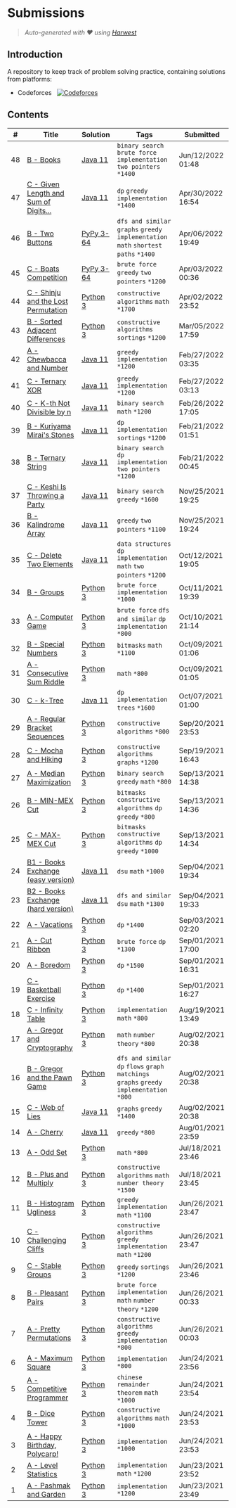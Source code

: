 Submissions
======================
> *Auto-generated with ❤ using [Harwest](https://github.com/nileshsah/harwest-tool)*

## Introduction

A repository to keep track of problem solving practice, containing solutions from platforms:
* Codeforces &nbsp; [![Codeforces](https://run.kaist.ac.kr/badges/codeforces/shubham_409.svg)](https://codeforces.com/profile/shubham_409)


## Contents

| # | Title | Solution | Tags | Submitted |
|---| ----- | -------- | ---- | --------- |
48 | [B - Books](https://codeforces.com/contest/279/problem/B) | [Java 11](./codeforces/279/B.java) | `binary search` `brute force` `implementation` `two pointers` `*1400` | Jun/12/2022 01:48 | 
47 | [C - Given Length and Sum of Digits...](https://codeforces.com/contest/489/problem/C) | [Java 11](./codeforces/489/C.java) | `dp` `greedy` `implementation` `*1400` | Apr/30/2022 16:54 | 
46 | [B - Two Buttons](https://codeforces.com/contest/520/problem/B) | [PyPy 3-64](./codeforces/520/B.py) | `dfs and similar` `graphs` `greedy` `implementation` `math` `shortest paths` `*1400` | Apr/06/2022 19:49 | 
45 | [C - Boats Competition](https://codeforces.com/contest/1399/problem/C) | [PyPy 3-64](./codeforces/1399/C.py) | `brute force` `greedy` `two pointers` `*1200` | Apr/03/2022 00:36 | 
44 | [C - Shinju and the Lost Permutation](https://codeforces.com/contest/1658/problem/C) | [Python 3](./codeforces/1658/C.py) | `constructive algorithms` `math` `*1700` | Apr/02/2022 23:52 | 
43 | [B - Sorted Adjacent Differences](https://codeforces.com/contest/1339/problem/B) | [Python 3](./codeforces/1339/B.py) | `constructive algorithms` `sortings` `*1200` | Mar/05/2022 17:59 | 
42 | [A - Chewbaсca and Number](https://codeforces.com/contest/514/problem/A) | [Java 11](./codeforces/514/A.java) | `greedy` `implementation` `*1200` | Feb/27/2022 03:35 | 
41 | [C - Ternary XOR](https://codeforces.com/contest/1328/problem/C) | [Java 11](./codeforces/1328/C.java) | `greedy` `implementation` `*1200` | Feb/27/2022 03:13 | 
40 | [C - K-th Not Divisible by n](https://codeforces.com/contest/1352/problem/C) | [Java 11](./codeforces/1352/C.java) | `binary search` `math` `*1200` | Feb/26/2022 17:05 | 
39 | [B - Kuriyama Mirai's Stones](https://codeforces.com/contest/433/problem/B) | [Java 11](./codeforces/433/B.java) | `dp` `implementation` `sortings` `*1200` | Feb/21/2022 01:51 | 
38 | [B - Ternary String](https://codeforces.com/contest/1354/problem/B) | [Java 11](./codeforces/1354/B.java) | `binary search` `dp` `implementation` `two pointers` `*1200` | Feb/21/2022 00:45 | 
37 | [C - Keshi Is Throwing a Party](https://codeforces.com/contest/1610/problem/C) | [Java 11](./codeforces/1610/C.java) | `binary search` `greedy` `*1600` | Nov/25/2021 19:25 | 
36 | [B - Kalindrome Array](https://codeforces.com/contest/1610/problem/B) | [Java 11](./codeforces/1610/B.java) | `greedy` `two pointers` `*1100` | Nov/25/2021 19:24 | 
35 | [C - Delete Two Elements](https://codeforces.com/contest/1598/problem/C) | [Java 11](./codeforces/1598/C.java) | `data structures` `dp` `implementation` `math` `two pointers` `*1200` | Oct/12/2021 19:05 | 
34 | [B - Groups](https://codeforces.com/contest/1598/problem/B) | [Python 3](./codeforces/1598/B.py) | `brute force` `implementation` `*1000` | Oct/11/2021 19:39 | 
33 | [A - Computer Game](https://codeforces.com/contest/1598/problem/A) | [Python 3](./codeforces/1598/A.py) | `brute force` `dfs and similar` `dp` `implementation` `*800` | Oct/10/2021 21:14 | 
32 | [B - Special Numbers](https://codeforces.com/contest/1594/problem/B) | [Python 3](./codeforces/1594/B.py) | `bitmasks` `math` `*1100` | Oct/09/2021 01:06 | 
31 | [A - Consecutive Sum Riddle](https://codeforces.com/contest/1594/problem/A) | [Python 3](./codeforces/1594/A.py) | `math` `*800` | Oct/09/2021 01:05 | 
30 | [C - k-Tree](https://codeforces.com/contest/431/problem/C) | [Java 11](./codeforces/431/C.java) | `dp` `implementation` `trees` `*1600` | Oct/07/2021 01:00 | 
29 | [A - Regular Bracket Sequences](https://codeforces.com/contest/1574/problem/A) | [Python 3](./codeforces/1574/A.py) | `constructive algorithms` `*800` | Sep/20/2021 23:53 | 
28 | [C - Mocha and Hiking](https://codeforces.com/contest/1559/problem/C) | [Python 3](./codeforces/1559/C.py) | `constructive algorithms` `graphs` `*1200` | Sep/19/2021 16:43 | 
27 | [A - Median Maximization](https://codeforces.com/contest/1566/problem/A) | [Python 3](./codeforces/1566/A.py) | `binary search` `greedy` `math` `*800` | Sep/13/2021 14:38 | 
26 | [B - MIN-MEX Cut](https://codeforces.com/contest/1566/problem/B) | [Python 3](./codeforces/1566/B.py) | `bitmasks` `constructive algorithms` `dp` `greedy` `*800` | Sep/13/2021 14:36 | 
25 | [C - MAX-MEX Cut](https://codeforces.com/contest/1566/problem/C) | [Python 3](./codeforces/1566/C.py) | `bitmasks` `constructive algorithms` `dp` `greedy` `*1000` | Sep/13/2021 14:34 | 
24 | [B1 - Books Exchange (easy version)](https://codeforces.com/contest/1249/problem/B1) | [Java 11](./codeforces/1249/B1.java) | `dsu` `math` `*1000` | Sep/04/2021 19:34 | 
23 | [B2 - Books Exchange (hard version)](https://codeforces.com/contest/1249/problem/B2) | [Java 11](./codeforces/1249/B2.java) | `dfs and similar` `dsu` `math` `*1300` | Sep/04/2021 19:33 | 
22 | [A - Vacations](https://codeforces.com/contest/698/problem/A) | [Python 3](./codeforces/698/A.py) | `dp` `*1400` | Sep/03/2021 02:20 | 
21 | [A - Cut Ribbon](https://codeforces.com/contest/189/problem/A) | [Python 3](./codeforces/189/A.py) | `brute force` `dp` `*1300` | Sep/01/2021 17:00 | 
20 | [A - Boredom](https://codeforces.com/contest/455/problem/A) | [Python 3](./codeforces/455/A.py) | `dp` `*1500` | Sep/01/2021 16:31 | 
19 | [C - Basketball Exercise](https://codeforces.com/contest/1195/problem/C) | [Python 3](./codeforces/1195/C.py) | `dp` `*1400` | Sep/01/2021 16:27 | 
18 | [C - Infinity Table](https://codeforces.com/contest/1560/problem/C) | [Python 3](./codeforces/1560/C.py) | `implementation` `math` `*800` | Aug/19/2021 13:49 | 
17 | [A - Gregor and Cryptography](https://codeforces.com/contest/1549/problem/A) | [Python 3](./codeforces/1549/A.py) | `math` `number theory` `*800` | Aug/02/2021 20:38 | 
16 | [B - Gregor and the Pawn Game](https://codeforces.com/contest/1549/problem/B) | [Python 3](./codeforces/1549/B.py) | `dfs and similar` `dp` `flows` `graph matchings` `graphs` `greedy` `implementation` `*800` | Aug/02/2021 20:38 | 
15 | [C - Web of Lies](https://codeforces.com/contest/1549/problem/C) | [Java 11](./codeforces/1549/C.java) | `graphs` `greedy` `*1400` | Aug/02/2021 20:38 | 
14 | [A - Cherry](https://codeforces.com/contest/1554/problem/A) | [Java 11](./codeforces/1554/A.java) | `greedy` `*800` | Aug/01/2021 23:59 | 
13 | [A - Odd Set](https://codeforces.com/contest/1542/problem/A) | [Python 3](./codeforces/1542/A.py) | `math` `*800` | Jul/18/2021 23:46 | 
12 | [B - Plus and Multiply](https://codeforces.com/contest/1542/problem/B) | [Python 3](./codeforces/1542/B.py) | `constructive algorithms` `math` `number theory` `*1500` | Jul/18/2021 23:45 | 
11 | [B - Histogram Ugliness](https://codeforces.com/contest/1534/problem/B) | [Python 3](./codeforces/1534/B.py) | `greedy` `implementation` `math` `*1100` | Jun/26/2021 23:47 | 
10 | [C - Challenging Cliffs](https://codeforces.com/contest/1537/problem/C) | [Python 3](./codeforces/1537/C.py) | `constructive algorithms` `greedy` `implementation` `math` `*1200` | Jun/26/2021 23:47 | 
9 | [C - Stable Groups](https://codeforces.com/contest/1539/problem/C) | [Python 3](./codeforces/1539/C.py) | `greedy` `sortings` `*1200` | Jun/26/2021 23:46 | 
8 | [B - Pleasant Pairs](https://codeforces.com/contest/1541/problem/B) | [Python 3](./codeforces/1541/B.py) | `brute force` `implementation` `math` `number theory` `*1200` | Jun/26/2021 00:33 | 
7 | [A - Pretty Permutations](https://codeforces.com/contest/1541/problem/A) | [Python 3](./codeforces/1541/A.py) | `constructive algorithms` `greedy` `implementation` `*800` | Jun/26/2021 00:03 | 
6 | [A - Maximum Square](https://codeforces.com/contest/1243/problem/A) | [Python 3](./codeforces/1243/A.py) | `implementation` `*800` | Jun/24/2021 23:56 | 
5 | [A - Competitive Programmer](https://codeforces.com/contest/1266/problem/A) | [Python 3](./codeforces/1266/A.py) | `chinese remainder theorem` `math` `*1000` | Jun/24/2021 23:54 | 
4 | [B - Dice Tower](https://codeforces.com/contest/1266/problem/B) | [Python 3](./codeforces/1266/B.py) | `constructive algorithms` `math` `*1000` | Jun/24/2021 23:53 | 
3 | [A - Happy Birthday, Polycarp!](https://codeforces.com/contest/1277/problem/A) | [Python 3](./codeforces/1277/A.py) | `implementation` `*1000` | Jun/24/2021 23:53 | 
2 | [A - Level Statistics](https://codeforces.com/contest/1334/problem/A) | [Python 3](./codeforces/1334/A.py) | `implementation` `math` `*1200` | Jun/23/2021 23:52 | 
1 | [A - Pashmak and Garden](https://codeforces.com/contest/459/problem/A) | [Python 3](./codeforces/459/A.py) | `implementation` `*1200` | Jun/23/2021 23:49 | 